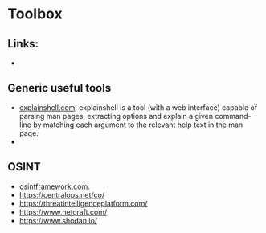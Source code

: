 # Toolbox

## Links:
- 

## Generic useful tools

- [explainshell.com](https://explainshell.com/): explainshell is a tool (with a web interface) capable of parsing man pages, extracting options and explain a given command-line by matching each argument to the relevant help text in the man page.
- 

## OSINT

- [osintframework.com](https://osintframework.com/):
- https://centralops.net/co/
- https://threatintelligenceplatform.com/
- https://www.netcraft.com/
- https://www.shodan.io/
